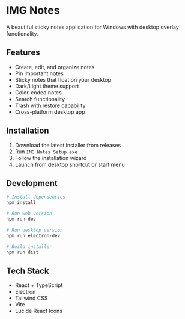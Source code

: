 # IMG Notes

A beautiful sticky notes application for Windows with desktop overlay functionality.

## Features

- Create, edit, and organize notes
- Pin important notes
- Sticky notes that float on your desktop
- Dark/Light theme support
- Color-coded notes
- Search functionality
- Trash with restore capability
- Cross-platform desktop app

## Installation

1. Download the latest installer from releases
2. Run `IMG Notes Setup.exe`
3. Follow the installation wizard
4. Launch from desktop shortcut or start menu

## Development

```bash
# Install dependencies
npm install

# Run web version
npm run dev

# Run desktop version
npm run electron-dev

# Build installer
npm run dist
```

## Tech Stack

- React + TypeScript
- Electron
- Tailwind CSS
- Vite
- Lucide React Icons
